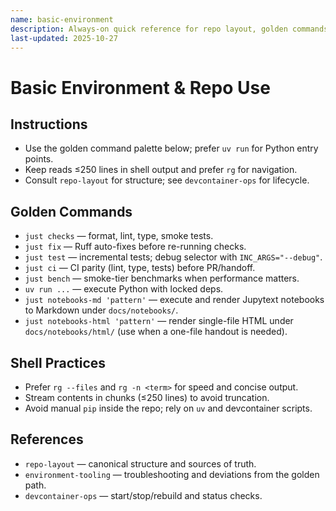 ```yaml
---
name: basic-environment
description: Always-on quick reference for repo layout, golden commands, and shell practices.
last-updated: 2025-10-27
---
```


# Basic Environment & Repo Use

## Instructions
- Use the golden command palette below; prefer `uv run` for Python entry points.
- Keep reads ≤250 lines in shell output and prefer `rg` for navigation.
- Consult `repo-layout` for structure; see `devcontainer-ops` for lifecycle.

## Golden Commands

- `just checks` — format, lint, type, smoke tests.
- `just fix` — Ruff auto-fixes before re-running checks.
- `just test` — incremental tests; debug selector with `INC_ARGS="--debug"`.
- `just ci` — CI parity (lint, type, tests) before PR/handoff.
- `just bench` — smoke-tier benchmarks when performance matters.
- `uv run ...` — execute Python with locked deps.
- `just notebooks-md 'pattern'` — execute and render Jupytext notebooks to Markdown under `docs/notebooks/`.
- `just notebooks-html 'pattern'` — render single-file HTML under `docs/notebooks/html/` (use when a one-file handout is needed).

## Shell Practices

- Prefer `rg --files` and `rg -n <term>` for speed and concise output.
- Stream contents in chunks (≤250 lines) to avoid truncation.
- Avoid manual `pip` inside the repo; rely on `uv` and devcontainer scripts.

## References

- `repo-layout` — canonical structure and sources of truth.
- `environment-tooling` — troubleshooting and deviations from the golden path.
- `devcontainer-ops` — start/stop/rebuild and status checks.
